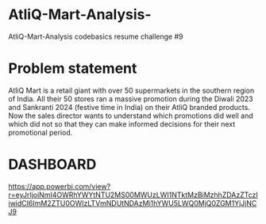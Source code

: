 # AtliQ-Mart-Analysis-
AtliQ-Mart-Analysis codebasics resume challenge #9  
# Problem statement
  AtliQ Mart is a retail giant with over 50 supermarkets in the southern region of India. All their 50 stores ran a massive promotion during the Diwali 2023 and Sankranti 2024 (festive time in India) on their AtliQ branded products. Now the sales director wants to understand which promotions did well and which did not so that they can make informed decisions for their next promotional period.    
  
  # DASHBOARD 
  
  https://app.powerbi.com/view?r=eyJrIjoiNmI4OWRhYWYtNTU2MS00MWUzLWI1NTktMzBiMzhhZDAzZTczIiwidCI6ImM2ZTU0OWIzLTVmNDUtNDAzMi1hYWU5LWQ0MjQ0ZGM1YjJjNCJ9

